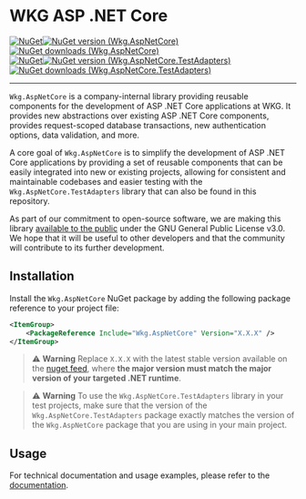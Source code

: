 # WKG ASP .NET Core

[![NuGet](https://img.shields.io/badge/NuGet-555555?style=for-the-badge&logo=nuget)![NuGet version (Wkg.AspNetCore)](https://img.shields.io/nuget/v/Wkg.AspNetCore.svg?style=for-the-badge&label=Wkg.AspNetCore)![NuGet downloads (Wkg.AspNetCore)](https://img.shields.io/nuget/dt/Wkg.AspNetCore?style=for-the-badge)](https://www.nuget.org/packages/Wkg.AspNetCore/)  
[![NuGet](https://img.shields.io/badge/NuGet-555555?style=for-the-badge&logo=nuget)![NuGet version (Wkg.AspNetCore.TestAdapters)](https://img.shields.io/nuget/v/Wkg.AspNetCore.TestAdapters.svg?style=for-the-badge&label=Wkg.AspNetCore.TestAdapters)![NuGet downloads (Wkg.AspNetCore.TestAdapters)](https://img.shields.io/nuget/dt/Wkg.AspNetCore.TestAdapters?style=for-the-badge)](https://www.nuget.org/packages/Wkg.AspNetCore.TestAdapters/)

---

`Wkg.AspNetCore` is a company-internal library providing reusable components for the development of ASP .NET Core applications at WKG. It provides new abstractions over existing ASP .NET Core components, provides request-scoped database transactions, new authentication options, data validation, and more.

A core goal of `Wkg.AspNetCore` is to simplify the development of ASP .NET Core applications by providing a set of reusable components that can be easily integrated into new or existing projects, allowing for consistent and maintainable codebases and easier testing with the `Wkg.AspNetCore.TestAdapters` library that can also be found in this repository.

As part of our commitment to open-source software, we are making this library [available to the public](https://github.com/WKG-Software-GmbH/wkg-aspnet-core/) under the GNU General Public License v3.0. We hope that it will be useful to other developers and that the community will contribute to its further development.

## Installation

Install the `Wkg.AspNetCore` NuGet package by adding the following package reference to your project file:

```xml
<ItemGroup>
    <PackageReference Include="Wkg.AspNetCore" Version="X.X.X" />
</ItemGroup>
```

> :warning: **Warning**
> Replace `X.X.X` with the latest stable version available on the [nuget feed](https://www.nuget.org/packages/Wkg.AspNetCore), where **the major version must match the major version of your targeted .NET runtime**.

> :warning: **Warning**
> To use the `Wkg.AspNetCore.TestAdapters` library in your test projects, make sure that the version of the `Wkg.AspNetCore.TestAdapters` package exactly matches the version of the `Wkg.AspNetCore` package that you are using in your main project.

## Usage

For technical documentation and usage examples, please refer to the [documentation](https://github.com/WKG-Software-GmbH/wkg-aspnet-core/blob/main/docs/documentation.md).